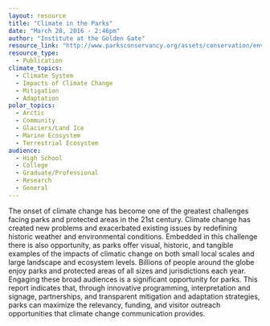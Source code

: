 ```yaml
---
layout: resource
title: "Climate in the Parks"
date: "March 28, 2016 - 2:46pm"
author: "Institute at the Golden Gate"
resource_link: "http://www.parksconservancy.org/assets/conservation/environmental-sustainability..."
resource_type:
  - Publication
climate_topics:
  - Climate System
  - Impacts of Climate Change
  - Mitigation
  - Adaptation
polar_topics:
  - Arctic
  - Community
  - Glaciers/Land Ice
  - Marine Ecosystem
  - Terrestrial Ecosystem
audience:
  - High School
  - College
  - Graduate/Professional
  - Research
  - General
---
```


The onset of climate change has become one of the greatest challenges facing parks and protected areas in the 21st century. Climate change has created new problems and exacerbated existing issues by redefining historic weather and environmental conditions. Embedded in this challenge there is also opportunity, as parks offer visual, historic, and tangible examples of the impacts of climatic change on both small local scales and large landscape and ecosystem levels. Billions of people around the globe enjoy parks and protected areas of all sizes and jurisdictions each year. Engaging these broad audiences is a significant opportunity for parks. This report indicates that, through innovative programming, interpretation and signage, partnerships, and transparent mitigation and adaptation strategies, parks can maximize the relevancy, funding, and visitor outreach opportunities that climate change communication provides.